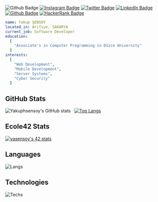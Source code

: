 ![Github Badge](https://komarev.com/ghpvc/?username=Yakuphsensoy&color=blueviolet)
[![Instagram Badge](https://img.shields.io/badge/-Instagram-C13584?style=flat-quare&labelColor=C13584&logo=instagram&logoColor=white&link=link)](https://instagram.com/yakup.sensoy)
[![Twitter Badge](https://img.shields.io/badge/-Twitter-1d9bf0?style=flat-quare&labelColor=1d9bf0&logo=twitter&logoColor=white&link=link)](https://twitter.com/sensoy_yakup)
[![LinkedIn Badge](https://img.shields.io/badge/-LinkedIn-0a66c2?style=flat-quare&labelColor=0a66c2&logo=linkedin&logoColor=white&link=link)](https://www.linkedin.com/in/yakup-%C5%9Fensoy-9b5068256/)
[![Github Badge](https://img.shields.io/badge/-Github-000000?style=flat-quare&labelColor=000000&logo=github&logoColor=white&link=link)](https://github.com/Yakuphsensoy) 
[![HackerRank Badge](https://img.shields.io/badge/-HackerRank-0e131c?style=flat-quare&labelColor=0e131c&logo=hackerrank&logoColor=white&link=link)](https://www.hackerrank.com/yakup_sensoy)
```yaml
name: Yakup ŞENSOY
located_in: Arifiye, SAKARYA
current_job: Software Developer
education:
  [
    "Associate's in Computer Programming in Düzce University"
  ]
interests:
  [
    "Web Development",
    "Mobile Development",
    "Server Systems",
    "Cyber Security"
  ]
```
## GitHub Stats
![Yakuphsensoy's GitHub stats](https://github-readme-stats.vercel.app/api?username=Yakuphsensoy&show_icons=true&theme=synthwave) &nbsp;&nbsp;[![Top Langs](https://github-readme-stats.vercel.app/api/top-langs/?username=Yakuphsensoy&layout=compact&theme=synthwave)](https://github.com/Yakuphsensoy)
## Ecole42 Stats
[![yasensoy's 42 stats](https://badge42.vercel.app/api/v2/cldzw474900060fl58iwx7dpg/stats?cursusId=21&coalitionId=234)](https://github.com/JaeSeoKim/badge42)
## Languages
![Langs](https://skillicons.dev/icons?i=html,css,js,c,cs,cpp,flutter,py,")
## Technologies
![Techs](https://skillicons.dev/icons?i=vscode,git,vim,bash,mysql,ps,")
